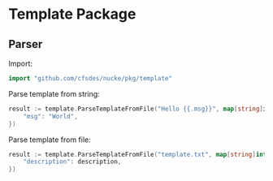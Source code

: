 # Template Package

## Parser

Import:
```go
import "github.com/cfsdes/nucke/pkg/template"
```

Parse template from string:
```go
result := template.ParseTemplateFromFile("Hello {{.msg}}", map[string]interface{}{
    "msg": "World",
})
```

Parse template from file:
```go
result := template.ParseTemplateFromFile("template.txt", map[string]interface{}{
    "description": description,
})
```